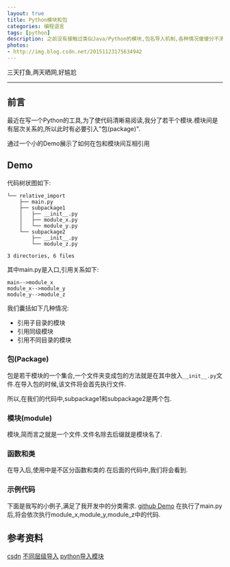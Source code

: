 ```yaml
---
layout: true
title: Python模块和包
categories: 编程语言
tags: [python]
description: 之前没有接触过类似Java/Python的模块,包名导入机制,各种情况傻傻分不清.在此理清概念
photos:
- http://img.blog.csdn.net/20151123175634942
---
```


三天打鱼,两天晒网,好尴尬

---

<!--more-->

## 前言
最近在写一个Python的工具,为了使代码清晰易阅读,我分了若干个模块.模块间是有层次关系的,所以此时有必要引入"包(package)".

通过一个小的Demo展示了如何在包和模块间互相引用


## Demo
代码树状图如下:

```
└── relative_import
    ├── main.py
    ├── subpackage1
    │   ├── __init__.py
    │   ├── module_x.py
    │   └── module_y.py
    └── subpackage2
        ├── __init__.py
        └── module_z.py

3 directories, 6 files
```

其中main.py是入口,引用关系如下:
```
main-->module_x
module_x-->module_y
module_y-->module_z
```
我们囊括如下几种情况:
* 引用子目录的模块
* 引用同级模块
* 引用不同目录的模块

### 包(Package)
包是若干模块的一个集合,一个文件夹变成包的方法就是在其中放入`__init__.py`文件.在导入包的时候,该文件将会首先执行文件.

所以,在我们的代码中,subpackage1和subpackage2是两个包.

### 模块(module)
模块,简而言之就是一个文件.文件名除去后缀就是模块名了.

### 函数和类
在导入后,使用中是不区分函数和类的.在后面的代码中,我们将会看到.

### 示例代码
下面是我写的小例子,满足了我开发中的分类需求.
[github Demo](https://github.com/chengyi818/kata/tree/master/python/import_module/relative_import)
在执行了main.py后,将会依次执行module_x,module_y,module_z中的代码.


## 参考资料
[csdn](http://blog.csdn.net/leexide/article/details/39908279)
[不同层级导入](http://www.361way.com/python-import-dif-dir-module/4064.html)
[python导入模块](http://codingpy.com/article/python-import-101/)
